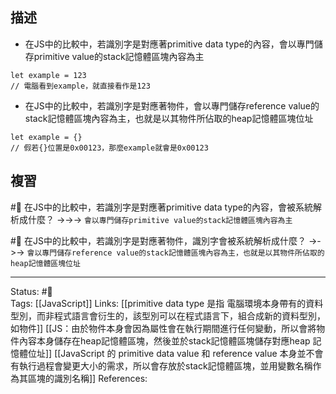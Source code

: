 ## 描述

- 在JS中的比較中，若識別字是對應著primitive data type的內容，會以專門儲存primitive value的stack記憶體區塊內容為主
```
let example = 123
// 電腦看到example，就直接看作是123
```
- 在JS中的比較中，若識別字是對應著物件，會以專門儲存reference value的stack記憶體區塊內容為主，也就是以其物件所佔取的heap記憶體區塊位址
```
let example = {}
// 假若{}位置是0x00123，那麼example就會是0x00123
```

## 複習

#🧠 在JS中的比較中，若識別字是對應著primitive data type的內容，會被系統解析成什麼？ ->->-> `會以專門儲存primitive value的stack記憶體區塊內容為主`
<!--SR:!2022-11-10,24,250-->

#🧠 在JS中的比較中，若識別字是對應著物件，識別字會被系統解析成什麼？ ->->-> `會以專門儲存reference value的stack記憶體區塊內容為主，也就是以其物件所佔取的heap記憶體區塊位址`
<!--SR:!2022-12-23,50,250-->


---
Status: #🌱  
Tags:
[[JavaScript]]
Links:
[[primitive data type 是指 電腦環境本身帶有的資料型別，而非程式語言會衍生的，該型別可以在程式語言下，組合成新的資料型別，如物件]]
[[JS：由於物件本身會因為屬性會在執行期間進行任何變動，所以會將物件內容本身儲存在heap記憶體區塊，然後並於stack記憶體區塊儲存對應heap 記憶體位址]]
[[JavaScript 的 primitive data value 和 reference value 本身並不會有執行過程會變更大小的需求，所以會存放於stack記憶體區塊，並用變數名稱作為其區塊的識別名稱]]
References: